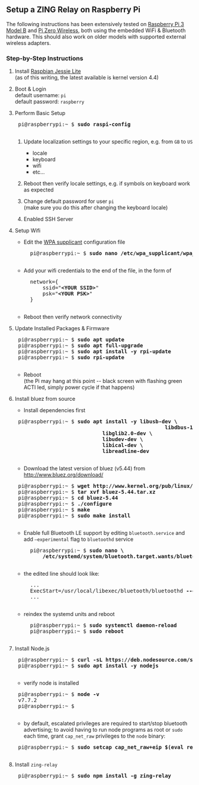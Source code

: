 ## Setup a **ZING** Relay on Raspberry Pi

The following instructions has been extensively tested on [Raspberry Pi 3 Model B](https://www.raspberrypi.org/products/raspberry-pi-3-model-b/) and [Pi Zero Wireless](https://www.raspberrypi.org/products/pi-zero-wireless/), both using the embedded WiFi & Bluetooth hardware. This should also work on older models with supported external wireless adapters.

### Step-by-Step Instructions

1. Install [Raspbian Jessie Lite](https://www.raspberrypi.org/downloads/raspbian/)   
(as of this writing, the latest available is kernel version 4.4)

1. Boot & Login   
default username: `pi`  
default password: `raspberry`

1. Perform Basic Setup
	<pre>
	pi@raspberrypi:~ $ <strong>sudo raspi-config</strong>
	</pre>

	1. Update localization settings to your specific region, e.g. from `GB` to `US`
		- locale
		- keyboard
		- wifi
		- etc...

	1. Reboot then verify locale settings, e.g. if symbols on keyboard work as expected

	1. Change default password for user `pi`  
	   (make sure you do this after changing the keyboard locale)

	1. Enabled SSH Server

1. Setup Wifi  
	- Edit the [WPA supplicant](http://w1.fi/wpa_supplicant/) configuration file
		<pre>
		pi@raspberrypi:~ $ <strong>sudo nano /etc/wpa_supplicant/wpa_supplicant.conf</strong>
		</pre>

	- Add your wifi credentials to the end of the file, in the form of
		<pre>
		network={
			ssid="<strong>&lt;YOUR SSID&gt;</strong>"
			psk="<strong>&lt;YOUR PSK&gt;</strong>"
		}
		</pre>

	- Reboot then verify network connectivity

1. Update Installed Packages & Firmware
	<pre>
	pi@raspberrypi:~ $ <strong>sudo apt update</strong>
	pi@raspberrypi:~ $ <strong>sudo apt full-upgrade</strong>
	pi@raspberrypi:~ $ <strong>sudo apt install -y rpi-update</strong>
	pi@raspberrypi:~ $ <strong>sudo rpi-update</strong>
	</pre>

	- Reboot  
	(the Pi may hang at this point -- black screen with flashing green ACTI led, simply power cycle if that happens)

1. Install bluez from source
	- Install dependencies first
	<pre>
	pi@raspberrypi:~ $ <strong>sudo apt install -y libusb-dev \
	                                               libdbus-1-dev \
						       libglib2.0-dev \
						       libudev-dev \
						       libical-dev \
						       libreadline-dev</strong>
	</pre>

	- Download the latest version of bluez (v5.44) from http://www.bluez.org/download/
	<pre>
	pi@raspberrypi:~ $ <strong>wget <a href-"http://www.kernel.org/pub/linux/bluetooth/bluez-5.44.tar.xz">http://www.kernel.org/pub/linux/bluetooth/bluez-5.44.tar.xz</a></strong>
	pi@raspberrypi:~ $ <strong>tar xvf bluez-5.44.tar.xz</strong>
	pi@raspberrypi:~ $ <strong>cd bluez-5.44</strong>
	pi@raspberrypi:~ $ <strong>./configure</strong>
	pi@raspberrypi:~ $ <strong>make</strong>
	pi@raspberrypi:~ $ <strong>sudo make install</strong>
	</pre>

	- Enable full Bluetooth LE support by
	editing `bluetooth.service` and add `–experimental` flag to `bluetoothd` service
		<pre>
		pi@raspberrypi:~ $ <strong>sudo nano \
	    	/etc/systemd/system/bluetooth.target.wants/bluetooth.service</strong>
		</pre>

	- the edited line should look like:
		<pre>
		...
		ExecStart=/usr/local/libexec/bluetooth/bluetoothd <strong>--experimental</strong>
		...
		</pre>

	- reindex the systemd units and reboot
		<pre>
		pi@raspberrypi:~ $ <strong>sudo systemctl daemon-reload</strong>
		pi@raspberrypi:~ $ <strong>sudo reboot</strong>
		</pre>


1. Install Node.js
	<pre>
	pi@raspberrypi:~ $ <strong>curl -sL https://deb.nodesource.com/setup_7.x | sudo -E bash -</strong>
	pi@raspberrypi:~ $ <strong>sudo apt install -y nodejs</strong>
	</pre>

	- verify node is installed
	<pre>
	pi@raspberrypi:~ $ <strong>node -v</strong>
	v7.7.2
	pi@raspberrypi:~ $
	</pre>

	- by default, escalated privileges are required to start/stop bluetooth advertising; to avoid having to run node programs as root or `sudo` each time, grant `cap_net_raw` privileges to the `node` binary:
	<pre>
	pi@raspberrypi:~ $ <strong>sudo setcap cap_net_raw+eip $(eval readlink -f `which node`)</strong>
	</pre>

1. Install `zing-relay`
	<pre>
	pi@raspberrypi:~ $ <strong>sudo npm install -g zing-relay</strong>
	</pre>
